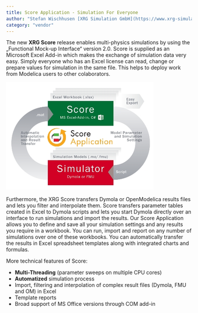 ```yaml
---
title: Score Application - Simulation For Everyone
author: "Stefan Wischhusen [XRG Simulation GmbH](https://www.xrg-simulation.de/en)"
category: "vendor"
---
```


The new **XRG Score** release enables multi-physics simulations by using the „Functional Mock-up Interface“ version 2.0. Score is supplied as an Microsoft Excel Add-in which makes the exchange of simulation data very easy. Simply everyone who has an Excel license can read, change or prepare values for simulation in the same file. This helps to deploy work from Modelica users to other colaborators.

![XRG Score Add-in](XRG-Score-Figure.jpg 'XRG Score interaction with Excel and Dymola or FMU')

Furthermore, the XRG Score transfers Dymola or OpenModelica results files and lets you filter and interpolate them. Score transfers parameter tables created in Excel to Dymola scripts and lets you start Dymola directly over an interface to run simulations and import the results. Our Score Application allows you to define and save all your simulation settings and any results you require in a workbook. You can run, import and report on any number of simulations over one of these workbooks. You can automatically transfer the results in Excel spreadsheet templates along with integrated charts and formulas.

More technical features of Score:
  - **Multi-Threading** (parameter sweeps on multiple CPU cores)
  - **Automatized** simulation process
  - Import, filtering and interpolation of complex result files (Dymola, FMU and OM) in Excel
  - Template reports
  - Broad support of MS Office versions through COM add-in

